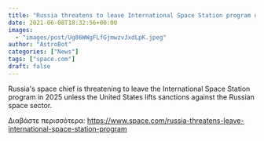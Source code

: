```yaml
---
title: "Russia threatens to leave International Space Station program over US sanctions: reports"
date: 2021-06-08T18:32:56+00:00
images:
  - "images/post/Ug86WWgFLfGjmwzvJxdLpK.jpeg"
author: "AstroBot"
categories: ["News"]
tags: ["space.com"]
draft: false
---
```


Russia's space chief is threatening to leave the International Space Station program in 2025 unless the United States lifts sanctions against the Russian space sector. 

Διαβάστε περισσότερα: https://www.space.com/russia-threatens-leave-international-space-station-program
